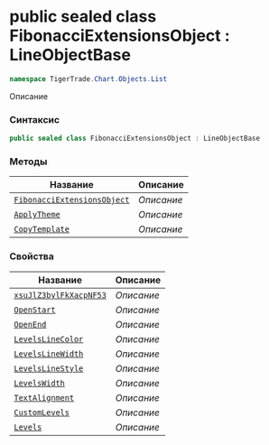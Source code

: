 
# public sealed class FibonacciExtensionsObject : LineObjectBase
```csharp
namespace TigerTrade.Chart.Objects.List
```



Описание

### Синтаксис
```csharp
public sealed class FibonacciExtensionsObject : LineObjectBase
```


### Методы
| Название | Описание |
| --- | --- |
| [`FibonacciExtensionsObject`](./FibonacciExtensionsObject.cs/Методы/FibonacciExtensionsObject.md) | *Описание* |
| [`ApplyTheme`](./FibonacciExtensionsObject.cs/Методы/ApplyTheme.md) | *Описание* |
| [`CopyTemplate`](./FibonacciExtensionsObject.cs/Методы/CopyTemplate.md) | *Описание* |

### Свойства
| Название | Описание |
| --- | --- |
| [`xsuJlZ3bylFkXacpNF53`](./FibonacciExtensionsObject.cs/Свойства/xsuJlZ3bylFkXacpNF53.md) | *Описание* |
| [`OpenStart`](./FibonacciExtensionsObject.cs/Свойства/OpenStart.md) | *Описание* |
| [`OpenEnd`](./FibonacciExtensionsObject.cs/Свойства/OpenEnd.md) | *Описание* |
| [`LevelsLineColor`](./FibonacciExtensionsObject.cs/Свойства/LevelsLineColor.md) | *Описание* |
| [`LevelsLineWidth`](./FibonacciExtensionsObject.cs/Свойства/LevelsLineWidth.md) | *Описание* |
| [`LevelsLineStyle`](./FibonacciExtensionsObject.cs/Свойства/LevelsLineStyle.md) | *Описание* |
| [`LevelsWidth`](./FibonacciExtensionsObject.cs/Свойства/LevelsWidth.md) | *Описание* |
| [`TextAlignment`](./FibonacciExtensionsObject.cs/Свойства/TextAlignment.md) | *Описание* |
| [`CustomLevels`](./FibonacciExtensionsObject.cs/Свойства/CustomLevels.md) | *Описание* |
| [`Levels`](./FibonacciExtensionsObject.cs/Свойства/Levels.md) | *Описание* |



